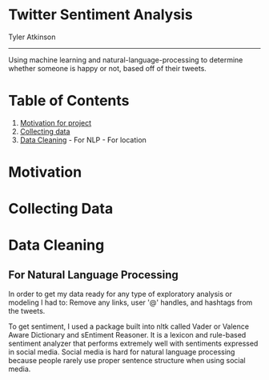 # Twitter Sentiment Analysis  
  
Tyler Atkinson
  
---
Using machine learning and natural-language-processing to determine whether someone is happy or not, based off of their tweets.

# Table of Contents
  1. [Motivation for project](#motivation)
  2. [Collecting data](#data)
  3. [Data Cleaning](#cleaning)
    - For NLP
    - For location
  
# Motivation
  
# Collecting Data

# Data Cleaning

## For Natural Language Processing
In order to get my data ready for any type of exploratory analysis or modeling I had
to: Remove any links, user '@' handles, and hashtags from the tweets.

To get sentiment, I used a package built into nltk called Vader or Valence Aware Dictionary and sEntiment Reasoner. It is a lexicon and rule-based sentiment analyzer that performs extremely well with sentiments expressed in social media. Social media is hard for natural language processing because people rarely use proper sentence structure when using social media. 